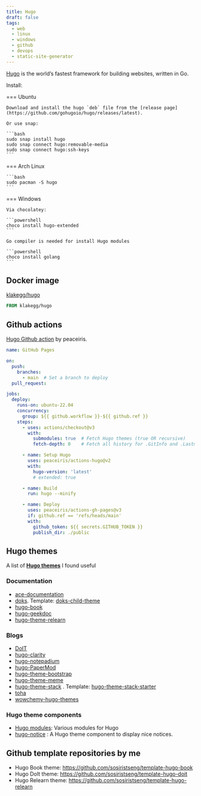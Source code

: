 ```yaml
---
title: Hugo
draft: false
tags:
  - web
  - linux
  - windows
  - github
  - devops
  - static-site-generator
---
```


[Hugo](https://gohugo.io/) is the world’s fastest framework for building websites, written in Go.

Install:

=== Ubuntu

    Download and install the hugo `deb` file from the [release page](https://github.com/gohugoio/hugo/releases/latest).

    Or use snap:

    ```bash
    sudo snap install hugo
    sudo snap connect hugo:removable-media
    sudo snap connect hugo:ssh-keys
    ```

=== Arch Linux

    ```bash
    sudo pacman -S hugo
    ```

=== Windows

    Via chocolatey:

    ```powershell
    choco install hugo-extended
    ```

    Go compiler is needed for install Hugo modules

    ```powershell
    choco install golang
    ```

## Docker image

[klakegg/hugo](https://hub.docker.com/r/klakegg/hugo/)

```dockerfile
FROM klakegg/hugo
```


## Github actions

[Hugo Github action](https://github.com/peaceiris/actions-hugo) by peaceiris.

```yaml
name: GitHub Pages

on:
  push:
    branches:
      - main  # Set a branch to deploy
  pull_request:

jobs:
  deploy:
    runs-on: ubuntu-22.04
    concurrency:
      group: ${{ github.workflow }}-${{ github.ref }}
    steps:
      - uses: actions/checkout@v3
        with:
          submodules: true  # Fetch Hugo themes (true OR recursive)
          fetch-depth: 0    # Fetch all history for .GitInfo and .Lastmod

      - name: Setup Hugo
        uses: peaceiris/actions-hugo@v2
        with:
          hugo-version: 'latest'
          # extended: true

      - name: Build
        run: hugo --minify

      - name: Deploy
        uses: peaceiris/actions-gh-pages@v3
        if: github.ref == 'refs/heads/main'
        with:
          github_token: ${{ secrets.GITHUB_TOKEN }}
          publish_dir: ./public
```
## Hugo themes

A list of **[Hugo themes](https://themes.gohugo.io/)** I found useful

### Documentation

- [ace-documentation](https://github.com/vantagedesign/ace-documentation)
- [doks](https://github.com/h-enk/doks). Template: [doks-child-theme](https://github.com/h-enk/doks-child-theme)
- [hugo-book](https://github.com/alex-shpak/hugo-book)
- [hugo-geekdoc](https://github.com/thegeeklab/hugo-geekdoc)
- [hugo-theme-relearn](https://github.com/McShelby/hugo-theme-relearn)

### Blogs

- [DoIT](https://github.com/HEIGE-PCloud/DoIt)
- [hugo-clarity](https://github.com/chipzoller/hugo-clarity)
- [hugo-notepadium](https://github.com/cntrump/hugo-notepadium)
- [hugo-PaperMod](https://github.com/adityatelange/hugo-PaperMod)
- [hugo-theme-bootstrap](https://github.com/razonyang/hugo-theme-bootstrap)
- [hugo-theme-meme](https://github.com/reuixiy/hugo-theme-meme)
- [hugo-theme-stack](https://github.com/CaiJimmy/hugo-theme-stack) . Template: [hugo-theme-stack-starter](https://github.com/CaiJimmy/hugo-theme-stack-starter)
- [toha](https://github.com/hugo-toha/toha)
- [wowchemy-hugo-themes](https://github.com/wowchemy/wowchemy-hugo-themes)

### Hugo theme components

- [Hugo modules](https://hugomods.com/): Various modules for Hugo
- [hugo-notice](https://github.com/martignoni/hugo-notice) : A Hugo theme component to display nice notices.

## Github template repositories by me

- Hugo Book theme: https://github.com/sosiristseng/template-hugo-book
- Hugo DoIt theme: https://github.com/sosiristseng/template-hugo-doit
- Hugo Relearn theme: https://github.com/sosiristseng/template-hugo-relearn
